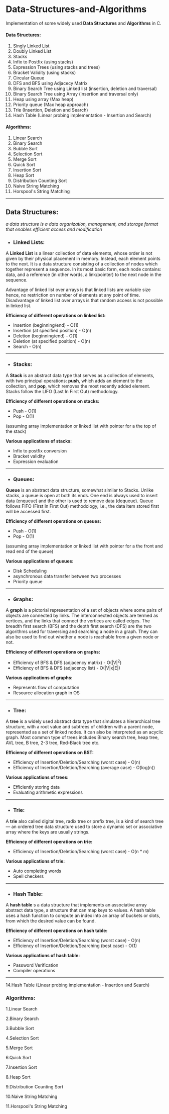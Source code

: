 # Data-Structures-and-Algorithms
Implementation of some widely used **Data Structures** and **Algorithms** in C.

#### Data Structures:

  1. Singly Linked List
  2. Doubly Linked List
  3. Stacks
  4. Infix to Postfix (using stacks)
  5. Expression Trees (using stacks and trees)
  6. Bracket Validity (using stacks)
  7. Circular Queue
  8. DFS and BFS using Adjacecy Matrix
  9. Binary Search Tree using Linked list (insertion, deletion and traversal)
  10. Binary Search Tree using Array (insertion and traversal only)
  11. Heap using array (Max heap)
  12. Priority queue (Max heap approach)
  13. Trie (Insertion, Deletion and Search)
  14. Hash Table (Linear probing implementation - Insertion and Search)

#### Algorithms:

  1. Linear Search
  2. Binary Search
  3. Bubble Sort
  4. Selection Sort
  5. Merge Sort
  6. Quick Sort
  7. Insertion Sort
  8. Heap Sort
  9. Distribution Counting Sort
  10. Naive String Matching
  11. Horspool's String Matching
---

## Data Structures:
*a data structure is a data organization, management, and storage format that enables efficient access and modification*

- ### Linked Lists:
A **Linked List** is a linear collection of data elements, whose order is not given by their physical placement in memory. Instead, each element points to the next. It is a data structure consisting of a collection of nodes which together represent a sequence. In its most basic form, each node contains: data, and a reference (in other words, a link/pointer) to the next node in the sequence.

Advantage of linked list over arrays is that linked lists are variable size hence, no restriction on number of elements at any point of time. Disadvantage of linked list over arrays is that random access is not possible in linked list.

**Efficiency of different operations on linked list:**
  - Insertion (beginning/end)          - O(1)
  - Insertion (at specified position)  - O(n)
  - Deletion (beginning/end)           - O(1)
  - Deletion (at specified position)   - O(n)
  - Search                             - O(n)
  
---

- ### Stacks:
A **Stack** is an abstract data type that serves as a collection of elements, with two principal operations: **push**, which adds an element to the collection, and **pop**, which removes the most recently added element. Stacks follow the LIFO (Last In First Out) methodology.

**Efficiency of different operations on stacks:**
  - Push   - O(1)
  - Pop    - O(1)
  
(assuming array implementation or linked list with pointer for a the top of the stack)

**Various applications of stacks:**
  - Infix to postfix conversion
  - Bracket validity
  - Expression evaluation
  
---

- ### Queues:
**Queue** is an abstract data structure, somewhat similar to Stacks. Unlike stacks, a queue is open at both its ends. One end is always used to insert data (enqueue) and the other is used to remove data (dequeue). Queue follows FIFO (First In First Out) methodology, i.e., the data item stored first will be accessed first.

**Efficiency of different operations on queues:**
  - Push   - O(1)
  - Pop    - O(1)

(assuming array implementation or linked list with pointer for a the front and read end of the queue)

**Various applications of queues:**
  - Disk Scheduling
  - asynchronous data transfer between two processes 
  - Priority queue

---

- ### Graphs:
 A **graph** is a pictorial representation of a set of objects where some pairs of objects are connected by links. The interconnected objects are termed as vertices, and the links that connect the vertices are called edges. The breadth first search (BFS) and the depth first search (DFS) are the two algorithms used for traversing and searching a node in a graph. They can also be used to find out whether a node is reachable from a given node or not.

**Efficiency of different operations on graphs:**
  - Efficiency of BFS & DFS (adjacency matrix)   - O(|V|<sup>2</sup>)
  - Efficiency of BFS & DFS (adjacency list)     - O(|V|x|E|)

**Various applications of graphs:**
  - Represents flow of computation
  - Resource allocation graph in OS
 
 ---

- ### Tree:
A **tree** is a widely used abstract data type that simulates a hierarchical tree structure, with a root value and subtrees of children with a parent node, represented as a set of linked nodes. It can also be interpreted as an acyclic graph. Most common type of trees includes Binary search tree, heap tree, AVL tree, B tree, 2-3 tree, Red-Black tree etc.

**Efficiency of different operations on BST:**
  - Efficiency of Insertion/Deletion/Searching (worst case)   - O(n)
  - Efficiency of Insertion/Deletion/Searching (average case)   - O(log(n))

**Various applications of trees:**
  - Efficiently storing data
  - Evaluating arithmetic expressions

---

- ### Trie:
A **trie** also called digital tree, radix tree or prefix tree, is a kind of search tree — an ordered tree data structure used to store a dynamic set or associative array where the keys are usually strings.

**Efficiency of different operations on trie:**
  - Efficiency of Insertion/Deletion/Searching (worst case)   - O(n * m)

**Various applications of trie:**
  - Auto completing words
  - Spell checkers

---

- ### Hash Table:
A **hash table** s a data structure that implements an associative array abstract data type, a structure that can map keys to values. A hash table uses a hash function to compute an index into an array of buckets or slots, from which the desired value can be found.

**Efficiency of different operations on hash table:**
  - Efficiency of Insertion/Deletion/Searching (worst case)   - O(n)
  - Efficiency of Insertion/Deletion/Searching (best case)    - O(1)
  
**Various applications of hash table:**
  - Password Verification
  - Compiler operations

---


14.Hash Table (Linear probing implementation - Insertion and Search)

### Algorithms:

1.Linear Search

2.Binary Search

3.Bubble Sort

4.Selection Sort

5.Merge Sort

6.Quick Sort

7.Insertion Sort

8.Heap Sort

9.Distribution Counting Sort

10.Naive String Matching

11.Horspool's String Matching
